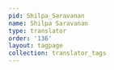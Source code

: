 ```yaml
---
pid: Shilpa_Saravanan
name: Shilpa Saravanan
type: translator
order: '136'
layout: tagpage
collection: translator_tags
---
```

